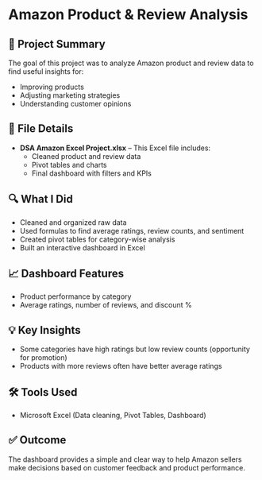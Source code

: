 # Amazon Product & Review Analysis

## 📌 Project Summary
The goal of this project was to analyze Amazon product and review data to find useful insights for:

- Improving products
- Adjusting marketing strategies
- Understanding customer opinions

## 📁 File Details

- **DSA Amazon Excel Project.xlsx** – This Excel file includes:
  - Cleaned product and review data
  - Pivot tables and charts
  - Final dashboard with filters and KPIs

## 🔍 What I Did

- Cleaned and organized raw data
- Used formulas to find average ratings, review counts, and sentiment
- Created pivot tables for category-wise analysis
- Built an interactive dashboard in Excel

## 📈 Dashboard Features

- Product performance by category
- Average ratings, number of reviews, and discount % 


## 💡 Key Insights

- Some categories have high ratings but low review counts (opportunity for promotion)
- Products with more reviews often have better average ratings

## 🛠 Tools Used

- Microsoft Excel (Data cleaning, Pivot Tables, Dashboard)

## ✅ Outcome

The dashboard provides a simple and clear way to help Amazon sellers make decisions based on customer feedback and product performance.


